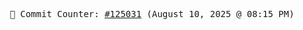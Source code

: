 <p align="center">
    <samp>
        📮 Commit Counter: <a href="https://github.com/Javascript-void0/Javascript-void0/commits/main">#125031</a> (August 10, 2025 @ 08:15 PM)
    </samp>
</p>